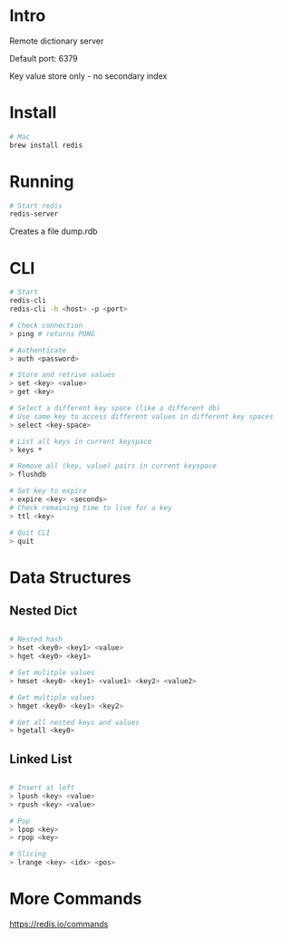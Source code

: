 # Intro

Remote dictionary server

Default port: 6379

Key value store only - no secondary index

# Install

```bash
# Mac
brew install redis
```

# Running

```bash
# Start redis
redis-server
```

Creates a file dump.rdb

# CLI

```bash
# Start
redis-cli
redis-cli -h <host> -p <port>

# Check connection
> ping # returns PONG

# Authenticate
> auth <password>

# Store and retrive values
> set <key> <value>
> get <key>

# Select a different key space (like a different db)
# Use same key to access different values in different key spaces
> select <key-space>

# List all keys in current keyspace
> keys *

# Remove all (key, value) pairs in current keyspace
> flushdb

# Set key to expire
> expire <key> <seconds>
# Check remaining time to live for a key
> ttl <key>

# Quit CLI
> quit
```

# Data Structures

## Nested Dict

```bash

# Nested hash
> hset <key0> <key1> <value>
> hget <key0> <key1>

# Set mulitple values
> hmset <key0> <key1> <value1> <key2> <value2>

# Get multiple values
> hmget <key0> <key1> <key2>

# Get all nested keys and values
> hgetall <key0>
```

## Linked List

```bash

# Insert at left
> lpush <key> <value>
> rpush <key> <value>

# Pop
> lpop <key>
> rpop <key>

# Slicing
> lrange <key> <idx> <pos>
```

# More Commands

https://redis.io/commands
